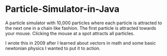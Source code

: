 Particle-Simulator-in-Java
==========================

A particle simulator with 10,000 particles where each particle is attracted to the next one in a chain like fashion.
The first particle is attracted towards your mouse. Clicking the mouse at a spot attracts all particles.

I wrote this in 2009 after I learned about vectors in math and some basic newtonian physics I wanted to put it to action. 